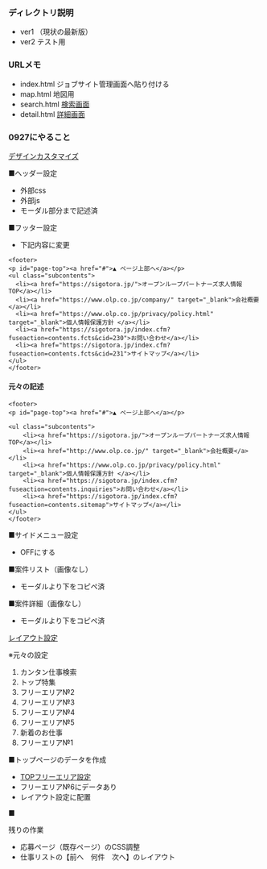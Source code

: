 ### ディレクトリ説明
* ver1 （現状の最新版）
* ver2 テスト用

### URLメモ
* index.html ジョブサイト管理画面へ貼り付ける
* map.html 地図用
* search.html [検索画面](https://sigotora.jp/index.cfm?fuseaction=contents.fcts&cid=227)
* detail.html [詳細画面](https://www.olp.co.jp/ver1/detail.html)

### 0927にやること
[デザインカスタマイズ](https://sigotora.jp/aspadmnt/index.cfm?fuseaction=customDesign.edit)

■ヘッダー設定
* 外部css
* 外部js
* モーダル部分まで記述済

■フッター設定
* 下記内容に変更

```html:フッター
<footer>
<p id="page-top"><a href="#">▲ ページ上部へ</a></p>
<ul class="subcontents">
  <li><a href="https://sigotora.jp/">オープンループパートナーズ求人情報TOP</a></li>
  <li><a href="https://www.olp.co.jp/company/" target="_blank">会社概要</a></li>
  <li><a href="https://www.olp.co.jp/privacy/policy.html" target="_blank">個人情報保護方針 </a></li>
  <li><a href="https://sigotora.jp/index.cfm?fuseaction=contents.fcts&cid=230">お問い合わせ</a></li>
  <li><a href="https://sigotora.jp/index.cfm?fuseaction=contents.fcts&cid=231">サイトマップ</a></li>
</ul>
</footer>
```
#### 元々の記述
```html:フッター
<footer>
<p id="page-top"><a href="#">▲ ページ上部へ</a></p>

<ul class="subcontents">
	<li><a href="https://sigotora.jp/">オープンループパートナーズ求人情報TOP</a></li>
	<li><a href="http://www.olp.co.jp/" target="_blank">会社概要</a></li>
	<li><a href="https://www.olp.co.jp/privacy/policy.html" target="_blank">個人情報保護方針 </a></li>
	<li><a href="https://sigotora.jp/index.cfm?fuseaction=contents.inquiries">お問い合わせ</a></li>
	<li><a href="https://sigotora.jp/index.cfm?fuseaction=contents.sitemap">サイトマップ</a></li>
</ul>
</footer>

```


■サイドメニュー設定
-   OFFにする

■案件リスト（画像なし）
-   モーダルより下をコピペ済

■案件詳細（画像なし）
-   モーダルより下をコピペ済

[レイアウト設定](https://sigotora.jp/aspadmnt/index.cfm?fuseaction=layoutset.list)

※元々の設定
1.  カンタン仕事検索
2.  トップ特集
3.  フリーエリア№2
4.  フリーエリア№3
5.  フリーエリア№4
6.  フリーエリア№5
7.  新着のお仕事
8.  フリーエリア№1

■トップページのデータを作成
-   [TOPフリーエリア設定](https://sigotora.jp/aspadmnt/index.cfm?fuseaction=topfreearea.list)
-   フリーエリア№6にデータあり
-   レイアウト設定に配置

■

残りの作業
-   応募ページ（既存ページ）のCSS調整
-   仕事リストの【前へ　何件　次へ】のレイアウト
